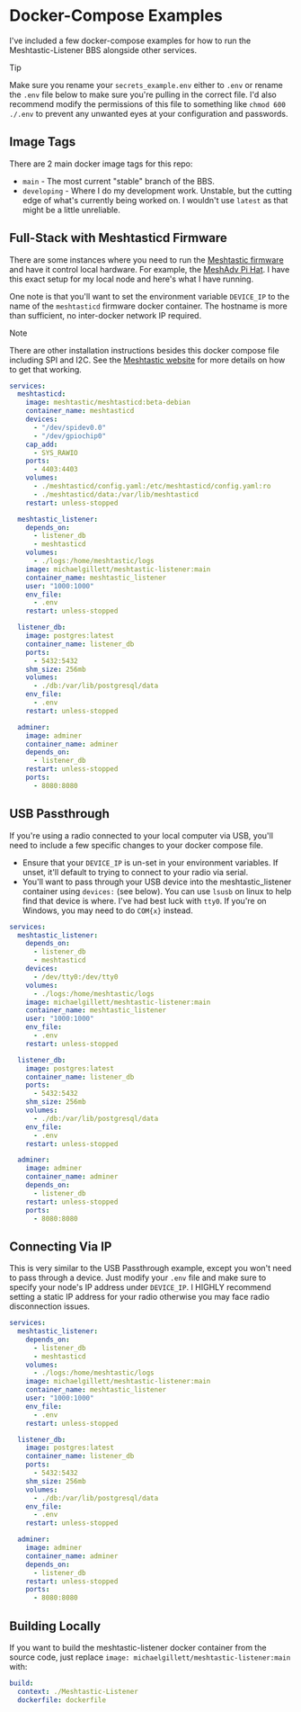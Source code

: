 # Docker-Compose Examples

I've included a few docker-compose examples for how to run the Meshtastic-Listener BBS alongside other services.

> [!TIP]
> Make sure you rename your `secrets_example.env` either to `.env` or rename the `.env` file below to make sure you're pulling in the correct file. I'd also recommend modify the permissions of this file to something like `chmod 600 ./.env` to prevent any unwanted eyes at your configuration and passwords.

## Image Tags
There are 2 main docker image tags for this repo:
- `main` - The most current "stable" branch of the BBS.
- `developing` - Where I do my development work. Unstable, but the cutting edge of what's currently being worked on. I wouldn't use `latest` as that might be a little unreliable.

## Full-Stack with Meshtasticd Firmware
There are some instances where you need to run the [Meshtastic firmware](https://github.com/meshtastic/firmware) and have it control local hardware. For example, the [MeshAdv Pi Hat](https://github.com/chrismyers2000/MeshAdv-Pi-Hat). I have this exact setup for my local node and here's what I have running.

One note is that you'll want to set the environment variable `DEVICE_IP` to the name of the `meshtasticd` firmware docker container. The hostname is more than sufficient, no inter-docker network IP required.

> [!NOTE]
> There are other installation instructions besides this docker compose file including SPI and I2C. See the [Meshtastic website](https://meshtastic.org/docs/software/linux/installation/) for more details on how to get that working.

```yaml
services:
  meshtasticd:
    image: meshtastic/meshtasticd:beta-debian
    container_name: meshtasticd
    devices:
      - "/dev/spidev0.0"
      - "/dev/gpiochip0"
    cap_add:
      - SYS_RAWIO
    ports:
      - 4403:4403
    volumes:
      - ./meshtasticd/config.yaml:/etc/meshtasticd/config.yaml:ro
      - ./meshtasticd/data:/var/lib/meshtasticd
    restart: unless-stopped

  meshtastic_listener:
    depends_on:
      - listener_db
      - meshtasticd
    volumes:
      - ./logs:/home/meshtastic/logs
    image: michaelgillett/meshtastic-listener:main
    container_name: meshtastic_listener
    user: "1000:1000"
    env_file:
      - .env
    restart: unless-stopped

  listener_db:
    image: postgres:latest
    container_name: listener_db
    ports:
      - 5432:5432
    shm_size: 256mb
    volumes:
      - ./db:/var/lib/postgresql/data
    env_file:
      - .env
    restart: unless-stopped

  adminer:
    image: adminer
    container_name: adminer
    depends_on:
      - listener_db
    restart: unless-stopped
    ports:
      - 8080:8080
```

## USB Passthrough
If you're using a radio connected to your local computer via USB, you'll need to include a few specific changes to your docker compose file.

- Ensure that your `DEVICE_IP` is un-set in your environment variables. If unset, it'll default to trying to connect to your radio via serial.
- You'll want to pass through your USB device into the meshtastic_listener container using `devices:` (see below). You can use `lsusb` on linux to help find that device is where. I've had best luck with `tty0`. If you're on Windows, you may need to do `COM{x}` instead.

```yaml
services:
  meshtastic_listener:
    depends_on:
      - listener_db
      - meshtasticd
    devices:
      - /dev/tty0:/dev/tty0
    volumes:
      - ./logs:/home/meshtastic/logs
    image: michaelgillett/meshtastic-listener:main
    container_name: meshtastic_listener
    user: "1000:1000"
    env_file:
      - .env
    restart: unless-stopped

  listener_db:
    image: postgres:latest
    container_name: listener_db
    ports:
      - 5432:5432
    shm_size: 256mb
    volumes:
      - ./db:/var/lib/postgresql/data
    env_file:
      - .env
    restart: unless-stopped

  adminer:
    image: adminer
    container_name: adminer
    depends_on:
      - listener_db
    restart: unless-stopped
    ports:
      - 8080:8080
```

## Connecting Via IP
This is very similar to the USB Passthrough example, except you won't need to pass through a device. Just modify your `.env` file and make sure to specify your node's IP address under `DEVICE_IP`. I HIGHLY recommend setting a static IP address for your radio otherwise you may face radio disconnection issues.

```yaml
services:
  meshtastic_listener:
    depends_on:
      - listener_db
      - meshtasticd
    volumes:
      - ./logs:/home/meshtastic/logs
    image: michaelgillett/meshtastic-listener:main
    container_name: meshtastic_listener
    user: "1000:1000"
    env_file:
      - .env
    restart: unless-stopped

  listener_db:
    image: postgres:latest
    container_name: listener_db
    ports:
      - 5432:5432
    shm_size: 256mb
    volumes:
      - ./db:/var/lib/postgresql/data
    env_file:
      - .env
    restart: unless-stopped

  adminer:
    image: adminer
    container_name: adminer
    depends_on:
      - listener_db
    restart: unless-stopped
    ports:
      - 8080:8080
```

## Building Locally
If you want to build the meshtastic-listener docker container from the source code, just replace `image: michaelgillett/meshtastic-listener:main` with:
```yaml
build:
  context: ./Meshtastic-Listener
  dockerfile: dockerfile
```
